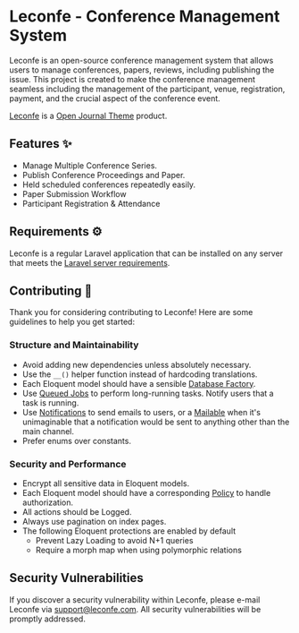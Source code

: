 # Leconfe - Conference Management System

Leconfe is an open-source conference management system that allows users to manage conferences, papers, reviews, including publishing the issue. 
This project is created to make the conference management seamless including the management of the participant, venue, registration, payment, and the crucial aspect of the conference event. 

[Leconfe](https://leconfe.com) is a [Open Journal Theme](https://openjournalteam.com) product.

## Features ✨

- Manage Multiple Conference Series.
- Publish Conference Proceedings and Paper.
- Held scheduled conferences repeatedly easily.
- Paper Submission Workflow
- Participant Registration & Attendance

## Requirements ⚙️

Leconfe is a regular Laravel application that can be installed on any server that meets the [Laravel server requirements](https://laravel.com/docs/10.x/deployment#server-requirements).

## Contributing 🤝

Thank you for considering contributing to Leconfe! Here are some guidelines to help you get started:

### Structure and Maintainability

-   Avoid adding new dependencies unless absolutely necessary.
-   Use the `__()` helper function instead of hardcoding translations.
-   Each Eloquent model should have a sensible [Database Factory](https://laravel.com/docs/10.x/database-testing#factories).
-   Use [Queued Jobs](https://laravel.com/docs/10.x/queues) to perform long-running tasks. Notify users that a task is running.
-   Use [Notifications](https://laravel.com/docs/10.x/notifications) to send emails to users, or a [Mailable](https://laravel.com/docs/10.x/mail) when it's unimaginable that a notification would be sent to anything other than the main channel.
-   Prefer enums over constants.

### Security and Performance

-   Encrypt all sensitive data in Eloquent models.
-   Each Eloquent model should have a corresponding [Policy](https://laravel.com/docs/10.x/authorization#creating-policies) to handle authorization.
-   All actions should be Logged.
-   Always use pagination on index pages.
-   The following Eloquent protections are enabled by default
    -   Prevent Lazy Loading to avoid N+1 queries
    -   Require a morph map when using polymorphic relations

## Security Vulnerabilities

If you discover a security vulnerability within Leconfe, please e-mail Leconfe via [support@leconfe.com](mailto:support@leconfe.com). All security vulnerabilities will be promptly addressed.